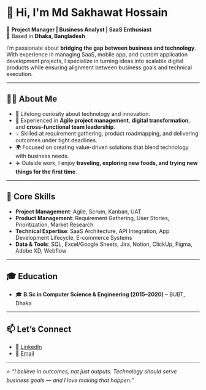 # 👋 Hi, I'm Md Sakhawat Hossain  

🚀 **Project Manager | Business Analyst | SaaS Enthusiast**  
📍 Based in **Dhaka, Bangladesh**  

I’m passionate about **bridging the gap between business and technology**. With experience in managing SaaS, mobile app, and custom application development projects, I specialize in turning ideas into scalable digital products while ensuring alignment between business goals and technical execution.  

---

## 🧑‍💻 About Me  
- 🌱 Lifelong curiosity about technology and innovation.  
- 🎯 Experienced in **Agile project management**, **digital transformation**, and **cross-functional team leadership**.  
- 💡 Skilled at requirement gathering, product roadmapping, and delivering outcomes under tight deadlines.  
- 🌍 Focused on creating value-driven solutions that blend technology with business needs.  
- ✈️ Outside work, I enjoy **traveling, exploring new foods, and trying new things for the first time**.  

---

## 🔑 Core Skills  
- **Project Management**: Agile, Scrum, Kanban, UAT  
- **Product Management**: Requirement Gathering, User Stories, Prioritization, Market Research  
- **Technical Expertise**: SaaS Architecture, API Integration, App Development Lifecycle, E-commerce Systems  
- **Data & Tools**: SQL, Excel/Google Sheets, Jira, Notion, ClickUp, Figma, Adobe XD, Webflow  

---

## 🎓 Education  
- 🎓 **B.Sc in Computer Science & Engineering (2015–2020)** – BUBT, Dhaka  

---

## 📫 Let’s Connect  
- 💼 [LinkedIn](https://www.linkedin.com/in/hossain-sakhawat)  
- 📧 [Email](mailto:sakhawat.hossain8088@gmail.com)  

---

⭐️ *“I believe in outcomes, not just outputs. Technology should serve business goals — and I love making that happen.”*  

